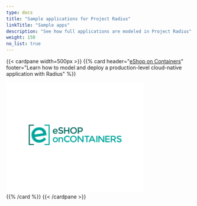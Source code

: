 ```yaml
---
type: docs
title: "Sample applications for Project Radius"
linkTitle: "Sample apps"
description: "See how full applications are modeled in Project Radius"
weight: 150
no_list: true
---
```


{{< cardpane width=500px >}}
{{% card header="[eShop on Containers](./eshop)" footer="Learn how to model and deploy a production-level cloud-native application with Radius" %}}
<div class="text-center">
  <a href="./eshop">
    <img src="eshop.png" alt="eShop logo">
  </a>
</div>
{{% /card %}}
{{< /cardpane >}}
